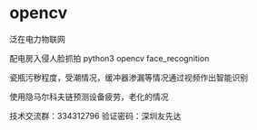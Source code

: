 # opencv
泛在电力物联网

配电房入侵人脸抓拍
python3
opencv
face_recognition

瓷瓶污秽程度，受潮情况，缓冲器渗漏等情况通过视频作出智能识别

使用隐马尔科夫链预测设备疲劳，老化的情况

技术交流群：334312796
验证密码：深圳友先达
